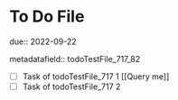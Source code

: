 # To Do File

due:: 2022-09-22

metadatafield:: todoTestFile_717\_82

- [ ] Task of todoTestFile_717 1 [[Query me]]
- [ ] Task of todoTestFile_717 2
